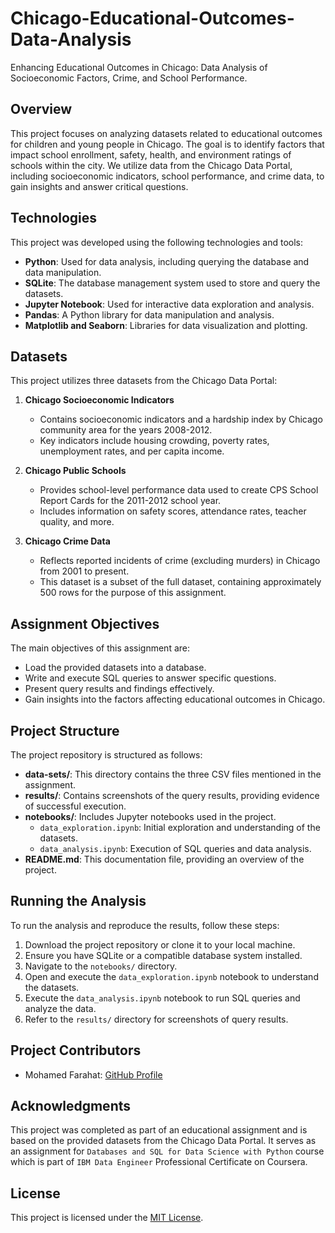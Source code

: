 # Chicago-Educational-Outcomes-Data-Analysis
Enhancing Educational Outcomes in Chicago: Data Analysis of Socioeconomic Factors, Crime, and School Performance.

## Overview

This project focuses on analyzing datasets related to educational outcomes for children and young people in Chicago. The goal is to identify factors that impact school enrollment, safety, health, and environment ratings of schools within the city. We utilize data from the Chicago Data Portal, including socioeconomic indicators, school performance, and crime data, to gain insights and answer critical questions.

## Technologies

This project was developed using the following technologies and tools:

- **Python**: Used for data analysis, including querying the database and data manipulation.
- **SQLite**: The database management system used to store and query the datasets.
- **Jupyter Notebook**: Used for interactive data exploration and analysis.
- **Pandas**: A Python library for data manipulation and analysis.
- **Matplotlib and Seaborn**: Libraries for data visualization and plotting.


## Datasets

This project utilizes three datasets from the Chicago Data Portal:

1. **Chicago Socioeconomic Indicators**
   - Contains socioeconomic indicators and a hardship index by Chicago community area for the years 2008-2012.
   - Key indicators include housing crowding, poverty rates, unemployment rates, and per capita income.

2. **Chicago Public Schools**
   - Provides school-level performance data used to create CPS School Report Cards for the 2011-2012 school year.
   - Includes information on safety scores, attendance rates, teacher quality, and more.

3. **Chicago Crime Data**
   - Reflects reported incidents of crime (excluding murders) in Chicago from 2001 to present.
   - This dataset is a subset of the full dataset, containing approximately 500 rows for the purpose of this assignment.

## Assignment Objectives

The main objectives of this assignment are:
- Load the provided datasets into a database.
- Write and execute SQL queries to answer specific questions.
- Present query results and findings effectively.
- Gain insights into the factors affecting educational outcomes in Chicago.

## Project Structure

The project repository is structured as follows:

- **data-sets/**: This directory contains the three CSV files mentioned in the assignment.
- **results/**: Contains screenshots of the query results, providing evidence of successful execution.
- **notebooks/**: Includes Jupyter notebooks used in the project.
   - `data_exploration.ipynb`: Initial exploration and understanding of the datasets.
   - `data_analysis.ipynb`: Execution of SQL queries and data analysis.
- **README.md**: This documentation file, providing an overview of the project.

## Running the Analysis

To run the analysis and reproduce the results, follow these steps:

1. Download the project repository or clone it to your local machine.
2. Ensure you have SQLite or a compatible database system installed.
3. Navigate to the `notebooks/` directory.
4. Open and execute the `data_exploration.ipynb` notebook to understand the datasets.
5. Execute the `data_analysis.ipynb` notebook to run SQL queries and analyze the data.
6. Refer to the `results/` directory for screenshots of query results.

## Project Contributors

- Mohamed Farahat: [GitHub Profile](https://github.com/Farahat612)

## Acknowledgments

This project was completed as part of an educational assignment and is based on the provided datasets from the Chicago Data Portal.
It serves as an assignment for `Databases and SQL for Data Science with Python` course which is part of `IBM Data Engineer` Professional Certificate on Coursera. 

## License

This project is licensed under the [MIT License](LICENSE).


